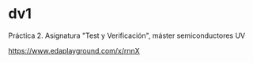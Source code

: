 # dv1
Práctica 2. Asignatura "Test y Verificación", máster semiconductores UV

https://www.edaplayground.com/x/rnnX
